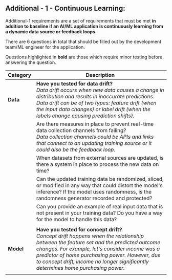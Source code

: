 ## Additional - 1 - Continuous Learning: 

Additional-1 requirements are a set of requirements that must be met <b>in addition to baseline if an AI/ML application is continuously learning from a dynamic data source or feedback loops. </b>

There are 6 questions in total that should be filled out by the development team/ML engineer for the application. 

Questions highlighted in <b>bold</b> are those which require minor testing before answering the question.

| Category      | Description |
| ----------- | ----------- |
| **Data**  |   <b>Have you tested for data drift?</b> <br> _Data drift occurs when new data causes a change in distribution and results in inaccurate predictions. Data drift can be of two types: feature drift (when the input data changes) or label drift (when the labels change causing prediction shifts)._     |
|    | Are there measures in place to prevent real-time data collection channels from failing? <br> _Data collection channels could be APIs and links that connect to an updating training source or it could also be the feedback loop._       |
|    | When datasets from external sources are updated, is there a system in place to process the new data on time?      |
|    | Can the updated training data be randomized, sliced, or modified in any way that could distort the model's inference? If the model uses randomness, is the randomness generator recorded and protected?  |
|    | Can you provide an example of real input data that is not present in your training data? Do you have a way for the model to handle this data?        |
||
| **Model**   | <b> Have you tested for concept drift? </b> <br> _Concept drift happens when the relationship between the feature set and the predicted outcome changes. For example, let's consider income was a predictor of home purchasing power. However, due to concept drift, income no longer significantly determines home purchasing power._      |
||

